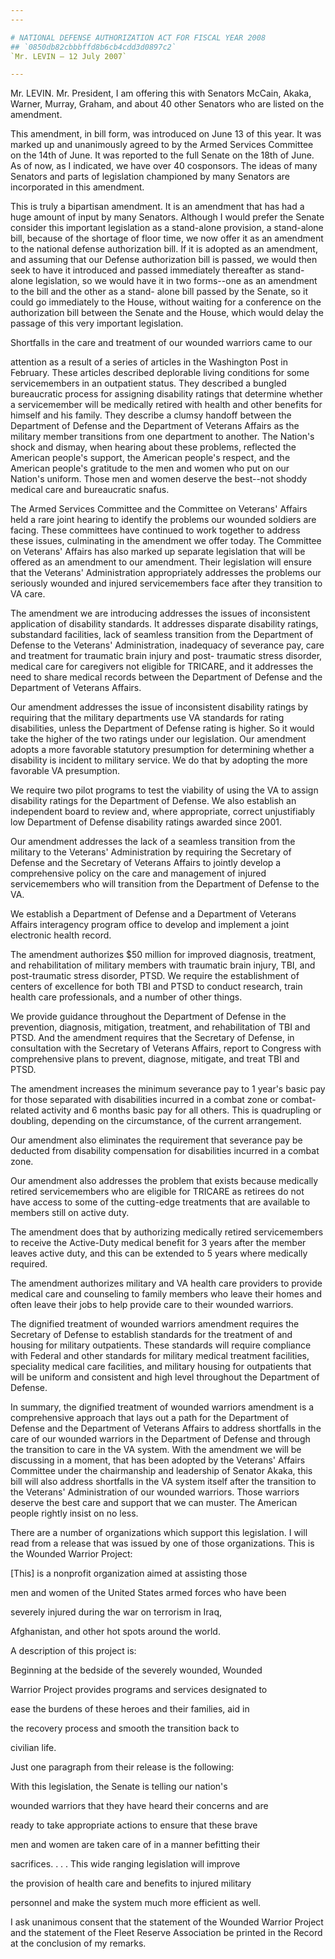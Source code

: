 ```yaml
---
---

# NATIONAL DEFENSE AUTHORIZATION ACT FOR FISCAL YEAR 2008
## `0850db82cbbbffd8b6cb4cdd3d0897c2`
`Mr. LEVIN — 12 July 2007`

---
```



Mr. LEVIN. Mr. President, I am offering this with Senators McCain, 
Akaka, Warner, Murray, Graham, and about 40 other Senators who are 
listed on the amendment.

This amendment, in bill form, was introduced on June 13 of this year. 
It was marked up and unanimously agreed to by the Armed Services 
Committee on the 14th of June. It was reported to the full Senate on 
the 18th of June. As of now, as I indicated, we have over 40 
cosponsors. The ideas of many Senators and parts of legislation 
championed by many Senators are incorporated in this amendment.

This is truly a bipartisan amendment. It is an amendment that has had 
a huge amount of input by many Senators. Although I would prefer the 
Senate consider this important legislation as a stand-alone provision, 
a stand-alone bill, because of the shortage of floor time, we now offer 
it as an amendment to the national defense authorization bill. If it is 
adopted as an amendment, and assuming that our Defense authorization 
bill is passed, we would then seek to have it introduced and passed 
immediately thereafter as stand-alone legislation, so we would have it 
in two forms--one as an amendment to the bill and the other as a stand-
alone bill passed by the Senate, so it could go immediately to the 
House, without waiting for a conference on the authorization bill 
between the Senate and the House, which would delay the passage of this 
very important legislation.

Shortfalls in the care and treatment of our wounded warriors came to 
our


attention as a result of a series of articles in the Washington Post in 
February. These articles described deplorable living conditions for 
some servicemembers in an outpatient status. They described a bungled 
bureaucratic process for assigning disability ratings that determine 
whether a servicemember will be medically retired with health and other 
benefits for himself and his family. They describe a clumsy handoff 
between the Department of Defense and the Department of Veterans 
Affairs as the military member transitions from one department to 
another. The Nation's shock and dismay, when hearing about these 
problems, reflected the American people's support, the American 
people's respect, and the American people's gratitude to the men and 
women who put on our Nation's uniform. Those men and women deserve the 
best--not shoddy medical care and bureaucratic snafus.

The Armed Services Committee and the Committee on Veterans' Affairs 
held a rare joint hearing to identify the problems our wounded soldiers 
are facing. These committees have continued to work together to address 
these issues, culminating in the amendment we offer today. The 
Committee on Veterans' Affairs has also marked up separate legislation 
that will be offered as an amendment to our amendment. Their 
legislation will ensure that the Veterans' Administration appropriately 
addresses the problems our seriously wounded and injured servicemembers 
face after they transition to VA care.

The amendment we are introducing addresses the issues of inconsistent 
application of disability standards. It addresses disparate disability 
ratings, substandard facilities, lack of seamless transition from the 
Department of Defense to the Veterans' Administration, inadequacy of 
severance pay, care and treatment for traumatic brain injury and post-
traumatic stress disorder, medical care for caregivers not eligible for 
TRICARE, and it addresses the need to share medical records between the 
Department of Defense and the Department of Veterans Affairs.

Our amendment addresses the issue of inconsistent disability ratings 
by requiring that the military departments use VA standards for rating 
disabilities, unless the Department of Defense rating is higher. So it 
would take the higher of the two ratings under our legislation. Our 
amendment adopts a more favorable statutory presumption for determining 
whether a disability is incident to military service. We do that by 
adopting the more favorable VA presumption.


We require two pilot programs to test the viability of using the VA 
to assign disability ratings for the Department of Defense. We also 
establish an independent board to review and, where appropriate, 
correct unjustifiably low Department of Defense disability ratings 
awarded since 2001.

Our amendment addresses the lack of a seamless transition from the 
military to the Veterans' Administration by requiring the Secretary of 
Defense and the Secretary of Veterans Affairs to jointly develop a 
comprehensive policy on the care and management of injured 
servicemembers who will transition from the Department of Defense to 
the VA.

We establish a Department of Defense and a Department of Veterans 
Affairs interagency program office to develop and implement a joint 
electronic health record.

The amendment authorizes $50 million for improved diagnosis, 
treatment, and rehabilitation of military members with traumatic brain 
injury, TBI, and post-traumatic stress disorder, PTSD. We require the 
establishment of centers of excellence for both TBI and PTSD to conduct 
research, train health care professionals, and a number of other 
things.

We provide guidance throughout the Department of Defense in the 
prevention, diagnosis, mitigation, treatment, and rehabilitation of TBI 
and PTSD. And the amendment requires that the Secretary of Defense, in 
consultation with the Secretary of Veterans Affairs, report to Congress 
with comprehensive plans to prevent, diagnose, mitigate, and treat TBI 
and PTSD.

The amendment increases the minimum severance pay to 1 year's basic 
pay for those separated with disabilities incurred in a combat zone or 
combat-related activity and 6 months basic pay for all others. This is 
quadrupling or doubling, depending on the circumstance, of the current 
arrangement.

Our amendment also eliminates the requirement that severance pay be 
deducted from disability compensation for disabilities incurred in a 
combat zone.

Our amendment also addresses the problem that exists because 
medically retired servicemembers who are eligible for TRICARE as 
retirees do not have access to some of the cutting-edge treatments that 
are available to members still on active duty.

The amendment does that by authorizing medically retired 
servicemembers to receive the Active-Duty medical benefit for 3 years 
after the member leaves active duty, and this can be extended to 5 
years where medically required.

The amendment authorizes military and VA health care providers to 
provide medical care and counseling to family members who leave their 
homes and often leave their jobs to help provide care to their wounded 
warriors.

The dignified treatment of wounded warriors amendment requires the 
Secretary of Defense to establish standards for the treatment of and 
housing for military outpatients. These standards will require 
compliance with Federal and other standards for military medical 
treatment facilities, speciality medical care facilities, and military 
housing for outpatients that will be uniform and consistent and high 
level throughout the Department of Defense.

In summary, the dignified treatment of wounded warriors amendment is 
a comprehensive approach that lays out a path for the Department of 
Defense and the Department of Veterans Affairs to address shortfalls in 
the care of our wounded warriors in the Department of Defense and 
through the transition to care in the VA system. With the amendment we 
will be discussing in a moment, that has been adopted by the Veterans' 
Affairs Committee under the chairmanship and leadership of Senator 
Akaka, this bill will also address shortfalls in the VA system itself 
after the transition to the Veterans' Administration of our wounded 
warriors. Those warriors deserve the best care and support that we can 
muster. The American people rightly insist on no less.

There are a number of organizations which support this legislation. I 
will read from a release that was issued by one of those organizations. 
This is the Wounded Warrior Project:




 [This] is a nonprofit organization aimed at assisting those 


 men and women of the United States armed forces who have been 


 severely injured during the war on terrorism in Iraq, 


 Afghanistan, and other hot spots around the world.


A description of this project is:




 Beginning at the bedside of the severely wounded, Wounded 


 Warrior Project provides programs and services designated to 


 ease the burdens of these heroes and their families, aid in 


 the recovery process and smooth the transition back to 


 civilian life.


Just one paragraph from their release is the following:




 With this legislation, the Senate is telling our nation's 


 wounded warriors that they have heard their concerns and are 


 ready to take appropriate actions to ensure that these brave 


 men and women are taken care of in a manner befitting their 


 sacrifices. . . . This wide ranging legislation will improve 


 the provision of health care and benefits to injured military 


 personnel and make the system much more efficient as well.


I ask unanimous consent that the statement of the Wounded Warrior 
Project and the statement of the Fleet Reserve Association be printed 
in the Record at the conclusion of my remarks.